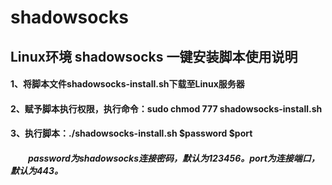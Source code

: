 # shadowsocks
## Linux环境 shadowsocks 一键安装脚本使用说明
#### 1、将脚本文件shadowsocks-install.sh下载至Linux服务器
#### 2、赋予脚本执行权限，执行命令：sudo chmod 777 shadowsocks-install.sh 
#### 3、执行脚本：./shadowsocks-install.sh $password $port
##### 　　$password为shadowsocks连接密码，默认为123456。$port为连接端口，默认为443。
